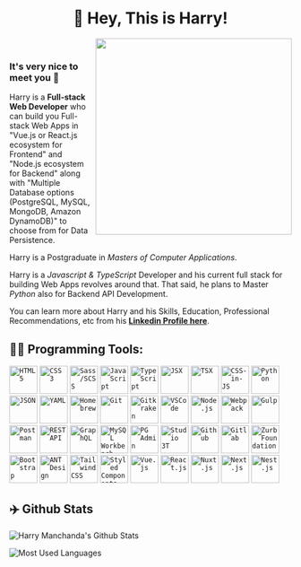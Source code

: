 <h1 align="center">🤘 Hey, This is Harry!</h1>

<img align="right" src="https://firebasestorage.googleapis.com/v0/b/harry-manchanda.appspot.com/o/code.png?alt=media&token=88024a0c-d1c0-4ab6-aabf-894a76b51083" height="350" width="350">

<p>&nbsp;</p>

### It's very nice to meet you 🙌

Harry is a **Full-stack Web Developer** who can build you Full-stack Web Apps in "Vue.js or React.js ecosystem for Frontend" and "Node.js ecosystem for Backend" along with "Multiple Database options (PostgreSQL, MySQL, MongoDB, Amazon DynamoDB)" to choose from for Data Persistence.

Harry is a Postgraduate in _Masters of Computer Applications_.

Harry is a _Javascript & TypeScript_ Developer and his current full stack for building Web Apps revolves around that. That said, he plans to Master _Python_ also for Backend API Development.

You can learn more about Harry and his Skills, Education, Professional Recommendations, etc from his [**Linkedin Profile here**](https://www.linkedin.com/in/harrymanchanda/).

<h2>🏄‍♂️ Programming Tools:</h2>

<code><img alt="HTML 5" title="HTML 5" height="50" src="https://www.flaticon.com/svg/static/icons/svg/919/919827.svg"></code>
<code><img alt="CSS 3" title="CSS 3" height="50" src="https://www.flaticon.com/svg/static/icons/svg/919/919826.svg"></code>
<code><img alt="Sass/SCSS" title="Sass/SCSS" height="50" src="https://www.flaticon.com/svg/static/icons/svg/919/919831.svg"></code>
<code><img alt="JavaScript" title="JavaScript" height="50" src="https://www.flaticon.com/svg/static/icons/svg/136/136530.svg"></code>
<code><img alt="TypeScript" title="TypeScript" height="50" src="https://www.flaticon.com/svg/static/icons/svg/919/919832.svg"></code>
<code><img alt="JSX" title="JSX" height="50" src="https://www.flaticon.com/svg/static/icons/svg/541/541490.svg"></code>
<code><img alt="TSX" title="TSX" height="50" src="https://www.flaticon.com/svg/static/icons/svg/541/541501.svg"></code>
<code><img alt="CSS-in-JS" title="CSS-in-JS" height="50" src="https://www.flaticon.com/svg/static/icons/svg/3094/3094320.svg"></code>
<code><img alt="Python" title="Python" height="50" src="https://www.flaticon.com/svg/static/icons/svg/1387/1387537.svg"></code>
<code><img alt="JSON" title="JSON" height="50" src="https://www.flaticon.com/svg/static/icons/svg/136/136525.svg"></code>
<code><img alt="YAML" title="YAML" height="50" src="https://www.flaticon.com/svg/static/icons/svg/187/187689.svg"></code>
<code><img alt="Homebrew" title="Homebrew" height="50" src="https://brew.sh/assets/img/homebrew-256x256.png"></code>
<code><img alt="Git" title="Git" height="50" src="https://www.flaticon.com/svg/static/icons/svg/2111/2111288.svg"></code>
<code><img alt="Gitkraken" title="Gitkraken" height="50" src="https://www.gitkraken.com/downloads/brand-assets/gitkraken-logo-dark-sq.png"></code>
<code><img alt="VSCode" title="VSCode" height="50" src="https://upload.wikimedia.org/wikipedia/commons/9/9a/Visual_Studio_Code_1.35_icon.svg"></code>
<code><img alt="Node.js" title="Node.js" height="50" src="https://www.flaticon.com/svg/static/icons/svg/919/919825.svg"></code>
<code><img alt="Webpack" title="Webpack" height="50" src="https://raw.githubusercontent.com/webpack/media/master/logo/icon.svg"></code>
<code><img alt="Gulp" title="Gulp" height="50" src="https://upload.wikimedia.org/wikipedia/commons/7/72/Gulp.js_Logo.svg"></code>
<code><img alt="Postman" title="Postman" height="50" src="https://www.postman.com/assets/logos/postman-logo-stacked.svg"></code>
<code><img alt="REST API" title="Rest API" height="50" src="https://www.flaticon.com/svg/static/icons/svg/3094/3094456.svg"></code>
<code><img alt="GraphQL" title="GraphQL" height="50" src="https://upload.wikimedia.org/wikipedia/commons/1/17/GraphQL_Logo.svg"></code>
<code><img alt="MySQL Workbench" title="MySQL Workbench" height="50" src="https://upload.wikimedia.org/wikipedia/commons/thumb/0/0e/Antu_mysql-workbench.svg/240px-Antu_mysql-workbench.svg.png"></code>
<code><img alt="PG Admin" title="PG Admin" height="50" src="https://upload.wikimedia.org/wikipedia/commons/thumb/c/c0/Antu_pgadmin.svg/240px-Antu_pgadmin.svg.png"></code>
<code><img alt="Studio 3T" title="Studio 3T" height="50" src="https://webassets.mongodb.com/_com_assets/cms/3T_Logo_pos@1.75x-6sxhbwp9mx.png"></code>
<code><img alt="Github" title="Github" height="50" src="https://www.flaticon.com/svg/static/icons/svg/2111/2111425.svg"></code>
<code><img alt="Gitlab" title="Gitlab" height="50" src="https://upload.wikimedia.org/wikipedia/commons/1/18/GitLab_Logo.svg"></code>
<code><img alt="Zurb Foundation" title="Zurb Foundation" height="50" src="https://get.foundation/assets/img/learn/features/svgs/code-reduction-01.svg"></code>
<code><img alt="Bootstrap" title="Bootstrap" height="50" src="https://upload.wikimedia.org/wikipedia/commons/b/b2/Bootstrap_logo.svg"></code>
<code><img alt="ANT Design" title="ANT Design" height="50" src="https://gw.alipayobjects.com/zos/rmsportal/KDpgvguMpGfqaHPjicRK.svg"></code>
<code><img alt="Tailwind CSS" title="Tailwind CSS" height="50" src="https://tailwindcss.com/_next/static/media/twitter-square.18b32c43e6fa4c8ee7db66330112a331.png"></code>
<code><img alt="Styled Components" title="Styled Components" height="50" src="https://raw.githubusercontent.com/styled-components/brand/master/styled-components.svg"></code>
<code><img alt="Vue.js" title="Vue.js" height="50" src="https://upload.wikimedia.org/wikipedia/commons/9/95/Vue.js_Logo_2.svg"></code>
<code><img alt="React.js" title="React.js" height="50" src="https://upload.wikimedia.org/wikipedia/commons/a/a7/React-icon.svg"></code>
<code><img alt="Nuxt.js" title="Nuxt.js" height="50" src="https://nuxtjs.org/logos/nuxt-square.svg"></code>
<code><img alt="Next.js" title="Next.js" height="50" src="https://cdn.worldvectorlogo.com/logos/next-js.svg"></code>
<code><img alt="Nest.js" title="Nest.js" height="50" src="https://d33wubrfki0l68.cloudfront.net/e937e774cbbe23635999615ad5d7732decad182a/26072/logo-small.ede75a6b.svg"></code>

<h2>✈️ Github Stats</h2>

![Harry Manchanda's Github Stats](https://github-readme-stats.vercel.app/api?username=IamManchanda&count_private=true&show_icons=true&theme=tokyonight&hide=contribs)

![Most Used Languages](https://github-readme-stats.vercel.app/api/top-langs/?username=IamManchanda&theme=tokyonight&langs_count=10&layout=compact&hide=makefile,objective-c,java,c)
